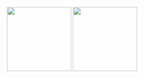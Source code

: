<div align="center">
<img height="150em" src="https://github-readme-stats.vercel.app/api?username=raafamdr&count_private=true&show_icons=true&theme=gotham&include_all_commits=false"/>
<img height="150em" src="https://github-readme-stats.vercel.app/api/top-langs/?username=raafamdr&layout=compact&theme=gotham&hide_border=false"/>
</div>
